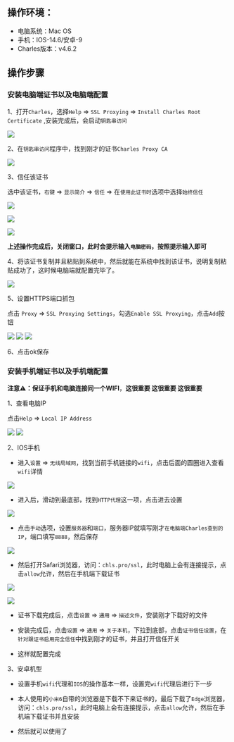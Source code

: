 ## 操作环境：

- 电脑系统：Mac OS
- 手机：IOS-14.6/安卓-9
- Charles版本：v4.6.2


## 操作步骤

### 安装电脑端证书以及电脑端配置

1、打开`Charles`，选择`Help` => `SSL Proxying` => `Install Charles Root Certificate` ,安装完成后，会启动`钥匙串访问`

![](./images/1.jpg)

2、在`钥匙串访问`程序中，找到刚才的证书`Charles Proxy CA`

![](./images/proxyCA.jpg)

3、信任该证书

选中该证书，`右键` => `显示简介` =>  `信任` => 在`使用此证书时`选项中选择`始终信任`

![](./images/info.jpg)

![](./images/xinren.jpg)

![](./images/xinren2.jpg)

**上述操作完成后，关闭窗口，此时会提示输入`电脑密码`，按照提示输入即可**

4、将该证书复制并且粘贴到系统中，然后就能在系统中找到该证书，说明复制粘贴成功了，这时候电脑端就配置完毕了。

![](./images/cv.jpg)

5、设置HTTPS端口抓包

点击 `Proxy` => `SSL Proxying Settings`，勾选`Enable SSL Proxying`，点击`Add`按钮


![](./images/6.jpg) 
![](./images/7.jpg)
![](./images/8.jpg)

6、点击ok保存


### 安装手机端证书以及手机端配置

**注意⚠️：保证手机和电脑连接同一个WIFI**，**这很重要 这很重要 这很重要**

1、查看电脑IP

点击`Help` => `Local IP Address`

![](./images/9.jpg)
![](./images/10.jpg)


2、IOS手机

- 进入`设置` => `无线局域网`，找到当前手机链接的`wifi`，点击后面的圆圈进入查看`wifi`详情

![](./images/wifi.png)

- 进入后，滑动到最底部，找到`HTTP代理`这一项，点击进去设置

![](./images/daili.png)

- 点击`手动`选项，设置`服务器`和`端口`，服务器IP就填写刚才`在电脑端Charles查到的IP`，端口填写`8888`，然后保存

![](./images/daili1.png)

- 然后打开Safari浏览器，访问：`chls.pro/ssl`，此时电脑上会有连接提示，点击`allow`允许，然后在手机端下载证书

![](./images/allow.png)

![](./images/download.png)

- 证书下载完成后，点击`设置` => `通用` => `描述文件`，安装刚才下载好的文件

- 安装完成后，点击`设置` => `通用` => `关于本机`，下拉到底部，点击`证书信任设置`，在`针对跟证书启用完全信任`中找到刚才的证书，并且打开信任开关

- 这样就配置完成

3、安卓机型

- 设置手机`wifi`代理和`IOS`的操作基本一样，设置完`wifi`代理后进行下一步

- 本人使用的`小米6`自带的浏览器是下载不下来证书的，最后下载了`Edge`浏览器，访问：`chls.pro/ssl`，此时电脑上会有连接提示，点击`allow`允许，然后在手机端下载证书并且安装

- 然后就可以使用了

